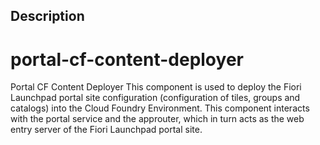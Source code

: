 ## Description
 
# portal-cf-content-deployer

Portal CF Content Deployer
This component is used to deploy the Fiori Launchpad portal site configuration (configuration of tiles, groups and catalogs) into the Cloud Foundry Environment.
This component interacts with the portal service and the approuter, which in turn acts as the web entry server of the Fiori Launchpad portal site.
